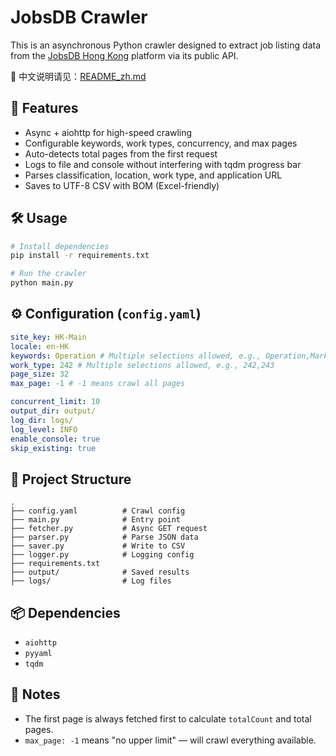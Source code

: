 # JobsDB Crawler

This is an asynchronous Python crawler designed to extract job listing data from the [JobsDB Hong Kong](https://hk.jobsdb.com) platform via its public API.

📖 中文说明请见：[README_zh.md](README_zh.md)

## 🚀 Features

- Async + aiohttp for high-speed crawling
- Configurable keywords, work types, concurrency, and max pages
- Auto-detects total pages from the first request
- Logs to file and console without interfering with tqdm progress bar
- Parses classification, location, work type, and application URL
- Saves to UTF-8 CSV with BOM (Excel-friendly)

## 🛠️ Usage

```bash
# Install dependencies
pip install -r requirements.txt

# Run the crawler
python main.py
```

## ⚙️ Configuration (`config.yaml`)

```yaml
site_key: HK-Main
locale: en-HK
keywords: Operation # Multiple selections allowed, e.g., Operation,Marketing
work_type: 242 # Multiple selections allowed, e.g., 242,243
page_size: 32
max_page: -1 # -1 means crawl all pages

concurrent_limit: 10
output_dir: output/
log_dir: logs/
log_level: INFO
enable_console: true
skip_existing: true
```

## 📁 Project Structure

```
.
├── config.yaml          # Crawl config
├── main.py              # Entry point
├── fetcher.py           # Async GET request
├── parser.py            # Parse JSON data
├── saver.py             # Write to CSV
├── logger.py            # Logging config
├── requirements.txt
├── output/              # Saved results
├── logs/                # Log files
```

## 📦 Dependencies

- `aiohttp`
- `pyyaml`
- `tqdm`

## 📌 Notes

- The first page is always fetched first to calculate `totalCount` and total pages.
- `max_page: -1` means "no upper limit" — will crawl everything available.
